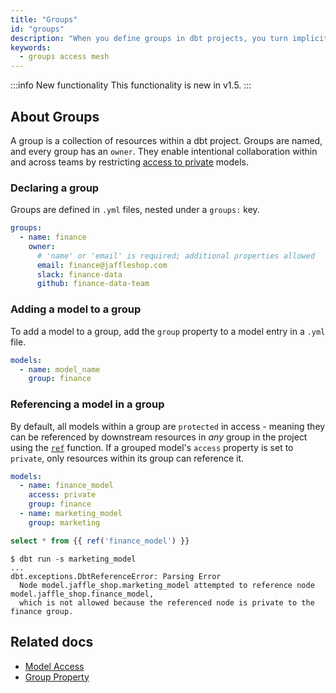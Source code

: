 ```yaml
---
title: "Groups"
id: "groups"
description: "When you define groups in dbt projects, you turn implicit relationships into an explicit grouping."
keywords:
  - groups access mesh
---
```


:::info New functionality
This functionality is new in v1.5.
:::

## About Groups 

A group is a collection of resources within a dbt project. Groups are named, and every group has an `owner`. They enable intentional collaboration within and across teams by restricting [access to private](access) models.

### Declaring a group

Groups are defined in `.yml` files, nested under a `groups:` key.

<File name='models/marts/finance/finance.yml'>

```yaml
groups:
  - name: finance
    owner:
      # 'name' or 'email' is required; additional properties allowed
      email: finance@jaffleshop.com
      slack: finance-data
      github: finance-data-team
```

</File>

### Adding a model to a group

To add a model to a group, add the `group` property to a model entry in a `.yml` file.

<File name='models/schema.yml'>

```yml
models:
  - name: model_name
    group: finance
```

</File>

### Referencing a model in a group

By default, all models within a group are `protected` in access - meaning they can be referenced by downstream resources in _any_ group in the project using the [`ref`](ref) function. If a grouped model's `access` property is set to `private`, only resources within its group can reference it. 

<File name='models/schema.yml'>

```yml
models:
  - name: finance_model
    access: private
    group: finance
  - name: marketing_model
    group: marketing
```
</File>

<File name='models/marketing_model.sql'>

```sql
select * from {{ ref('finance_model') }}
```
</File>

```shell
$ dbt run -s marketing_model
...
dbt.exceptions.DbtReferenceError: Parsing Error
  Node model.jaffle_shop.marketing_model attempted to reference node model.jaffle_shop.finance_model, 
  which is not allowed because the referenced node is private to the finance group.
```


## Related docs

* [Model Access](/docs/collaborate/govern/model-access#groups)
* [Group Property](/docs/reference/resource-configs/group)
